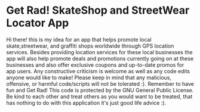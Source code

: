 # Get Rad! SkateShop and StreetWear Locator App
Hi there! this is my idea for an app that helps promote local skate,streetwear, and graffiti shops worldwide through GPS location services. Besides providing location services for these local businesses the app will also help promote deals and promotions currently going on at these businesses and also offer exclusive coupons and up-to-date promos for app users.
Any constructive criticism is welcome as well as any code edits anyone would like to make! Please keep in mind that any malicious, offensive, or harmful code/scripts will not be tolerated :).
Remember to have fun and Get Rad! 
This code is protected by the GNU General Public License. Be kind to each other and treat others as you would want to be treated, that has nothing to do with this application it's just good life advice :).
